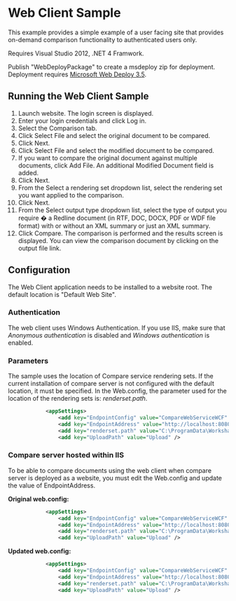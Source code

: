 Web Client Sample
====================

This example provides a simple example of a user facing site that provides on-demand comparison functionality to authenticated users only.

Requires Visual Studio 2012, .NET 4 Framwork. 

Publish "WebDeployPackage" to create a msdeploy zip for deployment. Deployment requires [Microsoft Web Deploy 3.5](http://www.iis.net/downloads/microsoft/web-deploy).


Running the Web Client Sample
-------------------------------

1.	Launch website. The login screen is displayed.
2.	Enter your login credentials and click Log in.
3.	Select the Comparison tab.
4.	Click Select File and select the original document to be compared.
5.	Click Next.
6.	Click Select File and select the modified document to be compared.
7.	If you want to compare the original document against multiple documents, click Add File. An additional Modified Document field is added.
8.	Click Next.
9.	From the Select a rendering set dropdown list, select the rendering set you want applied to the comparison. 
10.	Click Next.
11.	From the Select output type dropdown list, select the type of output you require � a Redline document (in RTF, DOC, DOCX, PDF or WDF file format) with or without an XML summary or just an XML summary.
12.	Click Compare. The comparison is performed and the results screen is displayed. You can view the comparison document by clicking on the output file link.




Configuration
---------------

The Web Client application needs to be installed to a website root. The default location is "Default Web Site". 


### Authentication

The web client uses Windows Authentication. If you use IIS, make sure that *Anonymous authentication* is disabled and *Windows authentication* is enabled.


### Parameters

The sample uses the location of Compare service rendering sets. If the current installation of compare server is not configured with the default location, it must be specified.
In the Web.config, the parameter used for the location of the rendering sets is: *renderset.path*.


```xml
			<appSettings>
				<add key="EndpointConfig" value="CompareWebServiceWCF" />
				<add key="EndpointAddress" value="http://localhost:8080/Comparer/Compare5" />
				<add key="renderset.path" value="C:\ProgramData\Workshare\Compare Service\Rendering Sets" />
				<add key="UploadPath" value="Upload" />
```


### Compare server hosted within IIS

To be able to compare documents using the web client when compare server is deployed as a website, you must edit the Web.config and update the value of EndpointAddress.

**Original web.config:**

```xml
			<appSettings>
				<add key="EndpointConfig" value="CompareWebServiceWCF" />
				<add key="EndpointAddress" value="http://localhost:8080/Comparer/Compare5" />
				<add key="renderset.path" value="C:\ProgramData\Workshare\Compare Service\Rendering Sets" />
				<add key="UploadPath" value="Upload" />
```
				
**Updated web.config:**


```xml
			<appSettings>
				<add key="EndpointConfig" value="CompareWebServiceWCF" />
				<add key="EndpointAddress" value="http://localhost:8080/compareservice.svc/Compare5" />
				<add key="renderset.path" value="C:\ProgramData\Workshare\Compare Service\Rendering Sets" />
				<add key="UploadPath" value="Upload" />
```


